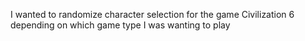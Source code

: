 I wanted to randomize character selection for the game Civilization 6
depending on which game type I was wanting to play
